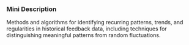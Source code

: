 ### Mini Description

Methods and algorithms for identifying recurring patterns, trends, and regularities in historical feedback data, including techniques for distinguishing meaningful patterns from random fluctuations.
